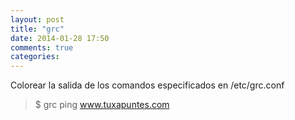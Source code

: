 ```yaml
---
layout: post
title: "grc"
date: 2014-01-28 17:50
comments: true
categories: 
---
```

Colorear la salida de los comandos especificados en /etc/grc.conf 

>$ grc ping www.tuxapuntes.com

